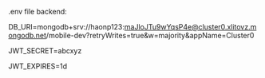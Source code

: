 .env file backend:

DB_URI=mongodb+srv://haonp123:maJloJTu9wYqsP4e@cluster0.xlitovz.mongodb.net/mobile-dev?retryWrites=true&w=majority&appName=Cluster0

JWT_SECRET=abcxyz

JWT_EXPIRES=1d